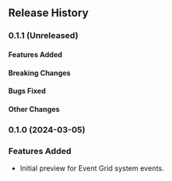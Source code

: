 ## Release History

### 0.1.1 (Unreleased)

#### Features Added

#### Breaking Changes

#### Bugs Fixed

#### Other Changes

### 0.1.0 (2024-03-05)

### Features Added

- Initial preview for Event Grid system events.
